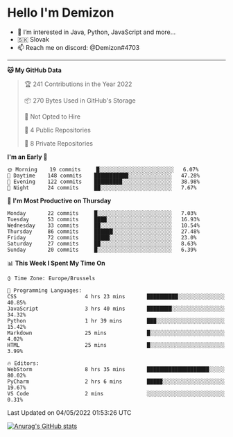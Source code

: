 # Hello I'm Demizon
- 👀 I’m interested in Java, Python, JavaScript and more...
- 🇸🇰 Slovak
- 📫 Reach me on discord: @Demizon#4703

---

<!--START_SECTION:waka-->
**🐱 My GitHub Data** 

> 🏆 241 Contributions in the Year 2022
 > 
> 📦 270 Bytes Used in GitHub's Storage 
 > 
> 🚫 Not Opted to Hire
 > 
> 📜 4 Public Repositories 
 > 
> 🔑 8 Private Repositories  
 > 
**I'm an Early 🐤** 

```text
🌞 Morning    19 commits     █░░░░░░░░░░░░░░░░░░░░░░░░   6.07% 
🌆 Daytime    148 commits    ███████████░░░░░░░░░░░░░░   47.28% 
🌃 Evening    122 commits    █████████░░░░░░░░░░░░░░░░   38.98% 
🌙 Night      24 commits     ██░░░░░░░░░░░░░░░░░░░░░░░   7.67%

```
📅 **I'm Most Productive on Thursday** 

```text
Monday       22 commits     █░░░░░░░░░░░░░░░░░░░░░░░░   7.03% 
Tuesday      53 commits     ████░░░░░░░░░░░░░░░░░░░░░   16.93% 
Wednesday    33 commits     ██░░░░░░░░░░░░░░░░░░░░░░░   10.54% 
Thursday     86 commits     ██████░░░░░░░░░░░░░░░░░░░   27.48% 
Friday       72 commits     █████░░░░░░░░░░░░░░░░░░░░   23.0% 
Saturday     27 commits     ██░░░░░░░░░░░░░░░░░░░░░░░   8.63% 
Sunday       20 commits     █░░░░░░░░░░░░░░░░░░░░░░░░   6.39%

```


📊 **This Week I Spent My Time On** 

```text
⌚︎ Time Zone: Europe/Brussels

💬 Programming Languages: 
CSS                      4 hrs 23 mins       ██████████░░░░░░░░░░░░░░░   40.85% 
JavaScript               3 hrs 40 mins       ████████░░░░░░░░░░░░░░░░░   34.32% 
Python                   1 hr 39 mins        ███░░░░░░░░░░░░░░░░░░░░░░   15.42% 
Markdown                 25 mins             █░░░░░░░░░░░░░░░░░░░░░░░░   4.02% 
HTML                     25 mins             █░░░░░░░░░░░░░░░░░░░░░░░░   3.99%

🔥 Editors: 
WebStorm                 8 hrs 35 mins       ████████████████████░░░░░   80.02% 
PyCharm                  2 hrs 6 mins        █████░░░░░░░░░░░░░░░░░░░░   19.67% 
VS Code                  2 mins              ░░░░░░░░░░░░░░░░░░░░░░░░░   0.31%

```


 Last Updated on 04/05/2022 01:53:26 UTC
<!--END_SECTION:waka-->

[![Anurag's GitHub stats](https://github-readme-stats.vercel.app/api?username=Demizon3433)](https://github.com/anuraghazra/github-readme-stats)
